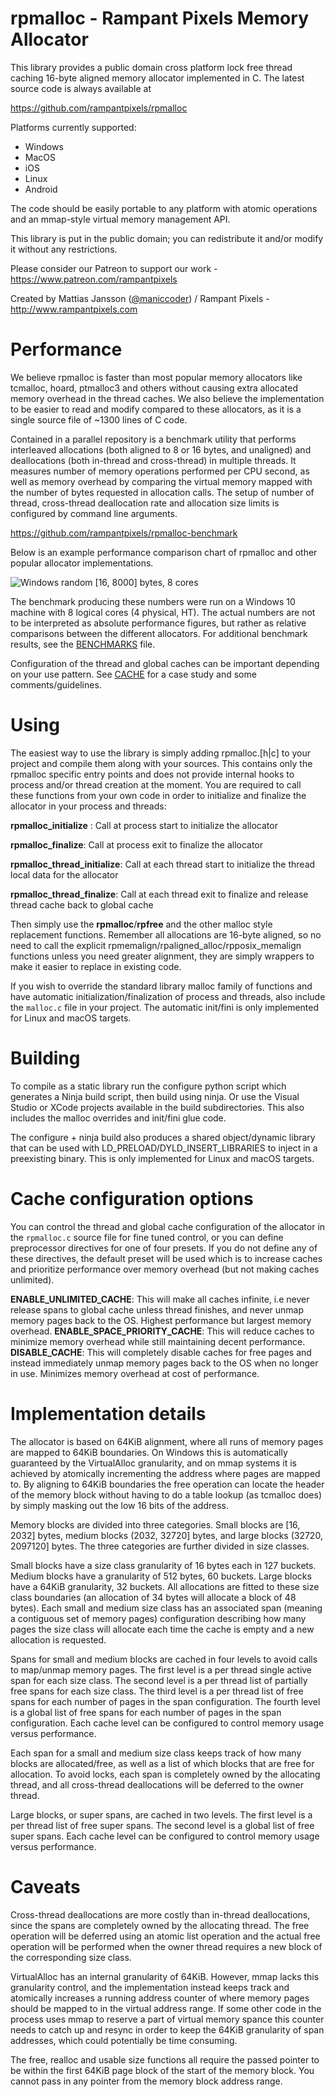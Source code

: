 # rpmalloc - Rampant Pixels Memory Allocator
This library provides a public domain cross platform lock free thread caching 16-byte aligned memory allocator implemented in C. The latest source code is always available at

https://github.com/rampantpixels/rpmalloc

Platforms currently supported:

- Windows
- MacOS
- iOS
- Linux
- Android

The code should be easily portable to any platform with atomic operations and an mmap-style virtual memory management API.

This library is put in the public domain; you can redistribute it and/or modify it without any restrictions.

Please consider our Patreon to support our work - https://www.patreon.com/rampantpixels

Created by Mattias Jansson ([@maniccoder](https://twitter.com/maniccoder)) / Rampant Pixels - http://www.rampantpixels.com

# Performance
We believe rpmalloc is faster than most popular memory allocators like tcmalloc, hoard, ptmalloc3 and others without causing extra allocated memory overhead in the thread caches. We also believe the implementation to be easier to read and modify compared to these allocators, as it is a single source file of ~1300 lines of C code.

Contained in a parallel repository is a benchmark utility that performs interleaved allocations (both aligned to 8 or 16 bytes, and unaligned) and deallocations (both in-thread and cross-thread) in multiple threads. It measures number of memory operations performed per CPU second, as well as memory overhead by comparing the virtual memory mapped with the number of bytes requested in allocation calls. The setup of number of thread, cross-thread deallocation rate and allocation size limits is configured by command line arguments.

https://github.com/rampantpixels/rpmalloc-benchmark

Below is an example performance comparison chart of rpmalloc and other popular allocator implementations.

![Windows random [16, 8000] bytes, 8 cores](https://docs.google.com/spreadsheets/d/1NWNuar1z0uPCB5iVS_Cs6hSo2xPkTmZf0KsgWS_Fb_4/pubchart?oid=881719411&format=image)

The benchmark producing these numbers were run on a Windows 10 machine with 8 logical cores (4 physical, HT). The actual numbers are not to be interpreted as absolute performance figures, but rather as relative comparisons between the different allocators. For additional benchmark results, see the [BENCHMARKS](BENCHMARKS.md) file.

Configuration of the thread and global caches can be important depending on your use pattern. See [CACHE](CACHE.md) for a case study and some comments/guidelines.

# Using
The easiest way to use the library is simply adding rpmalloc.[h|c] to your project and compile them along with your sources. This contains only the rpmalloc specific entry points and does not provide internal hooks to process and/or thread creation at the moment. You are required to call these functions from your own code in order to initialize and finalize the allocator in your process and threads:

__rpmalloc_initialize__ : Call at process start to initialize the allocator

__rpmalloc_finalize__: Call at process exit to finalize the allocator

__rpmalloc_thread_initialize__: Call at each thread start to initialize the thread local data for the allocator

__rpmalloc_thread_finalize__: Call at each thread exit to finalize and release thread cache back to global cache

Then simply use the __rpmalloc__/__rpfree__ and the other malloc style replacement functions. Remember all allocations are 16-byte aligned, so no need to call the explicit rpmemalign/rpaligned_alloc/rpposix_memalign functions unless you need greater alignment, they are simply wrappers to make it easier to replace in existing code.

If you wish to override the standard library malloc family of functions and have automatic initialization/finalization of process and threads, also include the `malloc.c` file in your project. The automatic init/fini is only implemented for Linux and macOS targets.

# Building
To compile as a static library run the configure python script which generates a Ninja build script, then build using ninja. Or use the Visual Studio or XCode projects available in the build subdirectories. This also includes the malloc overrides and init/fini glue code.

The configure + ninja build also produces a shared object/dynamic library that can be used with LD_PRELOAD/DYLD_INSERT_LIBRARIES to inject in a preexisting binary. This is only implemented for Linux and macOS targets.

# Cache configuration options
You can control the thread and global cache configuration of the allocator in the `rpmalloc.c` source file for fine tuned control, or you can define preprocessor directives for one of four presets. If you do not define any of these directives, the default preset will be used which is to increase caches and prioritize performance over memory overhead (but not making caches unlimited).

__ENABLE_UNLIMITED_CACHE__: This will make all caches infinite, i.e never release spans to global cache unless thread finishes, and never unmap memory pages back to the OS. Highest performance but largest memory overhead.
__ENABLE_SPACE_PRIORITY_CACHE__: This will reduce caches to minimize memory overhead while still maintaining decent performance.
__DISABLE_CACHE__: This will completely disable caches for free pages and instead immediately unmap memory pages back to the OS when no longer in use. Minimizes memory overhead at cost of performance.

# Implementation details
The allocator is based on 64KiB alignment, where all runs of memory pages are mapped to 64KiB boundaries. On Windows this is automatically guaranteed by the VirtualAlloc granularity, and on mmap systems it is achieved by atomically incrementing the address where pages are mapped to. By aligning to 64KiB boundaries the free operation can locate the header of the memory block without having to do a table lookup (as tcmalloc does) by simply masking out the low 16 bits of the address.

Memory blocks are divided into three categories. Small blocks are [16, 2032] bytes, medium blocks (2032, 32720] bytes, and large blocks (32720, 2097120] bytes. The three categories are further divided in size classes.

Small blocks have a size class granularity of 16 bytes each in 127 buckets. Medium blocks have a granularity of 512 bytes, 60 buckets. Large blocks have a 64KiB granularity, 32 buckets. All allocations are fitted to these size class boundaries (an allocation of 34 bytes will allocate a block of 48 bytes). Each small and medium size class has an associated span (meaning a contiguous set of memory pages) configuration describing how many pages the size class will allocate each time the cache is empty and a new allocation is requested.

Spans for small and medium blocks are cached in four levels to avoid calls to map/unmap memory pages. The first level is a per thread single active span for each size class. The second level is a per thread list of partially free spans for each size class. The third level is a per thread list of free spans for each number of pages in the span configuration. The fourth level is a global list of free spans for each number of pages in the span configuration. Each cache level can be configured to control memory usage versus performance.

Each span for a small and medium size class keeps track of how many blocks are allocated/free, as well as a list of which blocks that are free for allocation. To avoid locks, each span is completely owned by the allocating thread, and all cross-thread deallocations will be deferred to the owner thread.

Large blocks, or super spans, are cached in two levels. The first level is a per thread list of free super spans. The second level is a global list of free super spans. Each cache level can be configured to control memory usage versus performance.

# Caveats
Cross-thread deallocations are more costly than in-thread deallocations, since the spans are completely owned by the allocating thread. The free operation will be deferred using an atomic list operation and the actual free operation will be performed when the owner thread requires a new block of the corresponding size class.

VirtualAlloc has an internal granularity of 64KiB. However, mmap lacks this granularity control, and the implementation instead keeps track and atomically increases a running address counter of where memory pages should be mapped to in the virtual address range. If some other code in the process uses mmap to reserve a part of virtual memory spance this counter needs to catch up and resync in order to keep the 64KiB granularity of span addresses, which could potentially be time consuming.

The free, realloc and usable size functions all require the passed pointer to be within the first 64KiB page block of the start of the memory block. You cannot pass in any pointer from the memory block address range.
